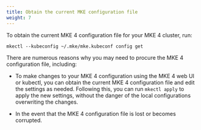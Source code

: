 ```yaml
---
title: Obtain the current MKE configuration file
weight: 7
---
```


To obtain the current MKE 4 configuration file for your MKE 4 cluster, run:

```shell
mkectl --kubeconfig ~/.mke/mke.kubeconf config get
```

There are numerous reasons why you may need to procure the MKE 4 configuration
file, including:

* To make changes to your MKE 4 configuration using the MKE 4 web UI or kubectl,
you can obtain the current MKE 4 configuration file and edit the settings as
needed. Following this, you can run `mkectl apply` to apply the new settings,
without the danger of the local configurations overwriting the changes.

* In the event that the MKE 4 configuration file is lost or becomes corrupted.
